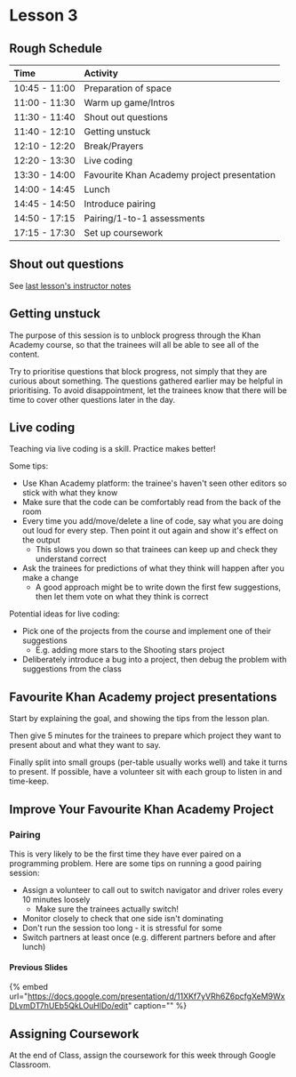 # Lesson 3

## Rough Schedule

| Time | Activity |
| :--- | :--- |
| 10:45 - 11:00 | Preparation of space |
| 11:00 - 11:30 | Warm up game/Intros |
| 11:30 - 11:40 | Shout out questions |
| 11:40 - 12:10 | Getting unstuck |
| 12:10 - 12:20 | Break/Prayers |
| 12:20 - 13:30 | Live coding |
| 13:30 - 14:00 | Favourite Khan Academy project presentation |
| 14:00 - 14:45 | Lunch |
| 14:45 - 14:50 | Introduce pairing |
| 14:50 - 17:15 | Pairing/1-to-1 assessments |
| 17:15 - 17:30 | Set up coursework |

## Shout out questions

See [last lesson's instructor notes](instructor-notes-1.md#shout-out-questions)

## Getting unstuck

The purpose of this session is to unblock progress through the Khan Academy course, so that the trainees will all be able to see all of the content.

Try to prioritise questions that block progress, not simply that they are curious about something. The questions gathered earlier may be helpful in prioritising. To avoid disappointment, let the trainees know that there will be time to cover other questions later in the day.

## Live coding

Teaching via live coding is a skill. Practice makes better!

Some tips:

* Use Khan Academy platform: the trainee's haven't seen other editors so stick with what they know
* Make sure that the code can be comfortably read from the back of the room
* Every time you add/move/delete a line of code, say what you are doing out loud for every step. Then point it out again and show it's effect on the output
  * This slows you down so that trainees can keep up and check they understand correct
* Ask the trainees for predictions of what they think will happen after you make a change
  * A good approach might be to write down the first few suggestions, then let them vote on what they think is correct

Potential ideas for live coding:

* Pick one of the projects from the course and implement one of their suggestions
  * E.g. adding more stars to the Shooting stars project
* Deliberately introduce a bug into a project, then debug the problem with suggestions from the class

## Favourite Khan Academy project presentations

Start by explaining the goal, and showing the tips from the lesson plan.

Then give 5 minutes for the trainees to prepare which project they want to present about and what they want to say.

Finally split into small groups \(per-table usually works well\) and take it turns to present. If possible, have a volunteer sit with each group to listen in and time-keep.

## Improve Your Favourite Khan Academy Project

### Pairing

This is very likely to be the first time they have ever paired on a programming problem. Here are some tips on running a good pairing session:

* Assign a volunteer to call out to switch navigator and driver roles every 10 minutes loosely
  * Make sure the trainees actually switch!
* Monitor closely to check that one side isn't dominating
* Don't run the session too long - it is stressful for some
* Switch partners at least once \(e.g. different partners before and after lunch\)

#### Previous Slides

{% embed url="https://docs.google.com/presentation/d/11XKf7yVRh6Z6pcfgXeM9WxDLvmDT7hUEb5QkLOuHlDo/edit" caption="" %}

<!-- ### 1-to-1 Assessments

While the class is working on their coursework, volunteers should begin the second round of assessments with trainees. They should be completing the "Khan Academy - Three Cars"

Details for this assessment can be found here.

[Khan Academy - Three Cars](assessments.md#week-3-khan-academy-three-cars) -->

## Assigning Coursework

At the end of Class, assign the coursework for this week through Google Classroom.


